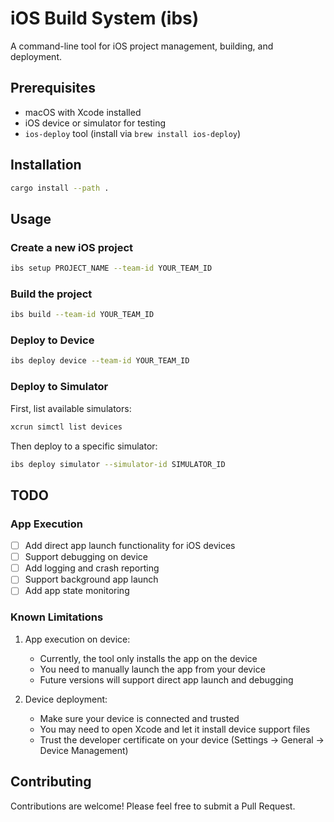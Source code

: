 # iOS Build System (ibs)

A command-line tool for iOS project management, building, and deployment.

## Prerequisites

- macOS with Xcode installed
- iOS device or simulator for testing
- `ios-deploy` tool (install via `brew install ios-deploy`)

## Installation

```bash
cargo install --path .
```

## Usage

### Create a new iOS project

```bash
ibs setup PROJECT_NAME --team-id YOUR_TEAM_ID
```

### Build the project

```bash
ibs build --team-id YOUR_TEAM_ID
```

### Deploy to Device

```bash
ibs deploy device --team-id YOUR_TEAM_ID
```

### Deploy to Simulator

First, list available simulators:
```bash
xcrun simctl list devices
```

Then deploy to a specific simulator:
```bash
ibs deploy simulator --simulator-id SIMULATOR_ID
```

## TODO

### App Execution
- [ ] Add direct app launch functionality for iOS devices
- [ ] Support debugging on device
- [ ] Add logging and crash reporting
- [ ] Support background app launch
- [ ] Add app state monitoring

### Known Limitations
1. App execution on device:
   - Currently, the tool only installs the app on the device
   - You need to manually launch the app from your device
   - Future versions will support direct app launch and debugging

2. Device deployment:
   - Make sure your device is connected and trusted
   - You may need to open Xcode and let it install device support files
   - Trust the developer certificate on your device (Settings → General → Device Management)

## Contributing

Contributions are welcome! Please feel free to submit a Pull Request. 